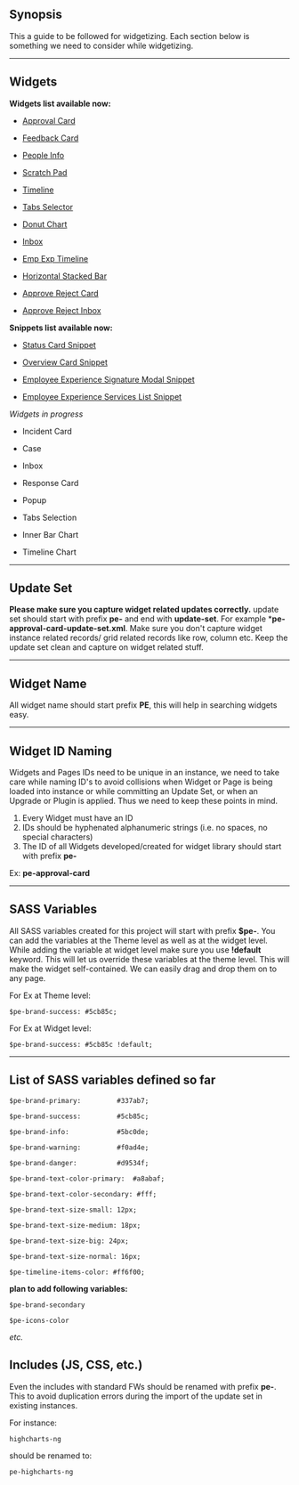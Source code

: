 ## Synopsis

This a guide to be followed for widgetizing. Each section below is something we need to consider while widgetizing.

***

## Widgets

**Widgets list available now:**

* [Approval Card](https://github.com/platform-experience/serviceportal-widget-library/tree/master/pe-approval-card)

* [Feedback Card](https://github.com/platform-experience/serviceportal-widget-library/tree/master/pe-feedback-card)

* [People Info](https://github.com/platform-experience/serviceportal-widget-library/tree/master/People%20Card/pe-people-info)

* [Scratch Pad](https://github.com/platform-experience/serviceportal-widget-library/tree/master/pe-scratch-pad)

* [Timeline](https://github.com/platform-experience/serviceportal-widget-library/tree/master/Timeline/pe-timeline)

* [Tabs Selector](https://github.com/platform-experience/serviceportal-widget-library/tree/master/pe-tabs-selector)

* [Donut Chart](https://github.com/platform-experience/serviceportal-widget-library/tree/master/pe-donut-chart)

* [Inbox](https://github.com/platform-experience/serviceportal-widget-library/tree/master/pe-inbox)

* [Emp Exp Timeline](https://github.com/platform-experience/serviceportal-widget-library/tree/master/Timeline/pe-timeline-emp-exp)

* [Horizontal Stacked Bar](https://github.com/platform-experience/serviceportal-widget-library/tree/master/pe-horizontal-stacked-bar)

* [Approve Reject Card](https://github.com/platform-experience/serviceportal-widget-library/tree/master/Approve%20Card/pe-approve-reject-card)

* [Approve Reject Inbox](https://github.com/platform-experience/serviceportal-widget-library/tree/master/pe-approve-reject-inbox)

**Snippets list available now:**

* [Status Card Snippet](https://github.com/platform-experience/serviceportal-widget-library/tree/master/pe-status-card-snippet)

* [Overview Card Snippet](https://github.com/platform-experience/serviceportal-widget-library/tree/master/pe-overview-card-snippet)

* [Employee Experience Signature Modal Snippet](https://github.com/platform-experience/serviceportal-widget-library/tree/master/pe-emp-exp-signature-modal-snippet)

* [Employee Experience Services List Snippet](https://github.com/platform-experience/serviceportal-widget-library/tree/master/pe-emp-exp-services-list-snippet)

*Widgets in progress*

* Incident Card

* Case

* Inbox

* Response Card

* Popup

* Tabs Selection

* Inner Bar Chart

* Timeline Chart

***

## Update Set

**Please make sure you capture widget related updates correctly.** update set should start with prefix **pe-** and end with **update-set**. For example ***pe-approval-card-update-set.xml**. Make sure you don't capture widget instance related records/ grid related records like row, column etc. Keep the update set clean and capture on widget related stuff.

***

## Widget Name

All widget name should start prefix **PE**, this will help in searching widgets easy.

***

## Widget ID Naming

Widgets and Pages IDs need to be unique in an instance, we need to take care while naming ID's to avoid collisions when Widget or Page is being loaded into instance or while committing an Update Set, or when an Upgrade or Plugin is applied. Thus we need to keep these points in mind.

1. Every Widget must have an ID
2. IDs should be hyphenated alphanumeric strings (i.e. no spaces, no special characters)
3. The ID of all Widgets developed/created for widget library should start with prefix **pe-**

Ex: **pe-approval-card**

***

## SASS Variables

All SASS variables created for this project will start with prefix **$pe-**. You can add the variables at the Theme level as well as at the widget level.
While adding the variable at widget level make sure you use **!default** keyword. This will let us override these variables at the theme level. This will make the widget self-contained. We can easily drag and drop them on to any page.

For Ex at Theme level:

`$pe-brand-success: #5cb85c;`

For Ex at Widget level:

`$pe-brand-success: #5cb85c !default;`

***

## List of SASS variables defined so far

`$pe-brand-primary:         #337ab7;`

`$pe-brand-success:         #5cb85c;`

`$pe-brand-info:            #5bc0de;`

`$pe-brand-warning:         #f0ad4e;`

`$pe-brand-danger:          #d9534f;`

`$pe-brand-text-color-primary: 	#a8abaf;`

`$pe-brand-text-color-secondary: #fff;`

`$pe-brand-text-size-small: 12px;`

`$pe-brand-text-size-medium: 18px;`

`$pe-brand-text-size-big: 24px;`

`$pe-brand-text-size-normal: 16px;`

`$pe-timeline-items-color: #ff6f00;`


**plan to add following variables:**

`$pe-brand-secondary`

`$pe-icons-color`


*etc.*

## Includes (JS, CSS, etc.)

Even the includes with standard FWs should be renamed with prefix **pe-**. This to avoid duplication errors during the import of the update set in existing instances.

For instance:

`highcharts-ng`

should be renamed to:

`pe-highcharts-ng`